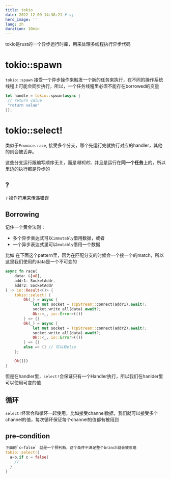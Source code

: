 ```yaml
---
title: tokio
date: 2022-12-09 14:38:21 # sj
hero_image: ''
lang: zh
duration: 10min
---
```


tokio是rust的一个异步运行时库，用来处理多线程执行异步代码

# tokio::spawn

`tokio::spawn` 接受一个异步操作来触发一个新的任务来执行，在不同的操作系统线程上可能会同步执行，所以，一个任务线程里必须不能存在borrowed的变量

```rs
let handle = tokio::spwan(async {
 // return value
 "return value"
});
```

# tokio::select!
类似于`Promice.race`, 接受多个分支，哪个先运行完就执行对应的handler，其他的则会被丢弃。

这些分支运行跟编写顺序无关，而是*随机的*，并且是运行在**同一个任务**上的，所以里边的执行都是异步的

## ?
`?` 操作符用来传递错误

## Borrowing
记住一个黄金法则： 
- 多个异步表达式可以`immutably`借用数据，或者
- 一个异步表达式里可以`mutably`借用一个数据

比如
在下面这个pattern里，因为在匹配分支的时候会一个接一个的match，所以这里我们使用的data是一个不可变的
```rs
async fn race(
    data: &[u8],
    addr1: SocketAddr,
    addr2: SocketAddr
) -> io::Result<()> {
    tokio::select! {
        Ok(_) = async {
            let mut socket = TcpStream::connect(addr1).await?;
            socket.write_all(data).await?;
            Ok::<_, io::Error>(())
        } => {}
        Ok(_) = async {
            let mut socket = TcpStream::connect(addr2).await?;
            socket.write_all(data).await?;
            Ok::<_, io::Error>(())
        } => {}
        else => {} // 可以有else
    };

    Ok(())
}
```

但是在handler里，`select!`会保证只有一个Handler执行，所以我们在hanlder里可以使用可变的值

## 循环
`select!`经常会和循环一起使用，比如接受channel数据，我们就可以接受多个channel的值，每次循环保证每个channel的值都有被用到

## pre-condition
```rs
下面的`c=false` 就是一个预判断，这个条件不满足整个branch就会被忽略
tokio::select!{
  a=b,if c = false{  
    // ...
  }
}
```